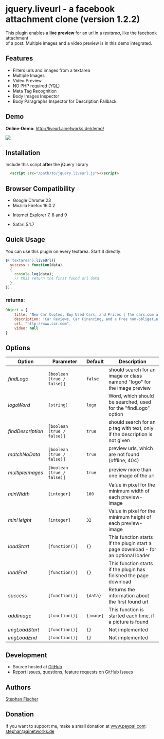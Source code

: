# jquery.liveurl - a facebook attachment clone (version 1.2.2)

This plugin enables a **live preview** for an url in a *textarea*,
like the facebook attachment<br/> of a post. Multiple images and a video preview is in this demo integrated.

## Features
 + Filters urls and images from a textarea
 + Multiple Images
 + Video Preview
 + NO PHP required (YQL)
 + Meta Tag Recognition
 + Body Images Inspector
 + Body Paragraphs Inspector for Description Fallback
 

## Demo
**Online-Demo:** http://liveurl.ainetworks.de/demo/

[![](http://25.media.tumblr.com/tumblr_mdiyp1bDim1rl9djro1_1280.png)](http://25.media.tumblr.com/tumblr_mdiyp1bDim1rl9djro1_1280.png)

## Installation
Include this script **after** the jQuery library
```html
  <script src="/path/to/jquery.liveurl.js"></script>
```

## Browser Compatibility
 + Google Chrome 23
 + Mozilla Firefox 16.0.2
 * Internet Explorer 7, 8 and 9
 + Safari 5.1.7

## Quick Usage
You can use this plugin on every textarea. Start it directly:

```javascript
$('textarea').liveUrl({
  success : function(data) 
  {  
    console.log(data);
    // this return the first found url data
  }
});
```
### returns: ###
```javascript
Object = {
    title: "New Car Quotes, Buy Used Cars, and Prices | The cars.com alternative  | Car.com", 
    description: "Car Reviews, Car Financing, and a Free non-obligat…e.", 
    url: "http://www.car.com", 
    video: null
}
```

## Options

| Option | Parameter | Default |  Description |
| ------------- | ------------- |------------- | ------------- |
| *findLogo* | `[boolean (true / false)]` | `false` |  should search for an image or class namend "logo" for the image preview |  
| *logoWord* | `[string]` | `logo`  | Word, which should be searched, used for the "findLogo" option  | 
| *findDescription* | `[boolean (true / false)]` | `true` |  should search for an p tag with text, only if the description is not given |  
| *matchNoData* | `[boolean (true / false)]` | `true`  |  preview urls, which are not found (offline, 404) |  
| *multipleImages* | `[boolean (true / false)]` | `true`  |  preview more than one  image of the url  | 
| *minWidth* | `[integer]` | `100`  |  Value in pixel for the minimum width of each preview-image  | 
| *minHeight* | `[integer]` | `32`  |  Value in pixel for the minimum height of each preview-image  | 
| *loadStart* | `[function()]` | `{}`  | This function starts if the plugin start a page download - for an optional loader | 
| *loadEnd* | `[function()]` | `{}`  | This function starts if the plugin has finished the page download | 
| *success* | `[function()]` | `{data}`  | Returns the information about the first found url | 
| *addImage* | `[function()]` | `{image}`  | This function is started each time, if a picture is found | 
| *imgLoadStart* | `[function()]` | `{}`  | Not implemented | 
| *imgLoadEnd* | `[function()]` | `{}`  | Not implemented | 

## Development

- Source hosted at [GitHub](https://github.com/stephan-fischer/jQuery-LiveUrl)
- Report issues, questions, feature requests on [GitHub Issues](https://github.com/stephan-fischer/jQuery-LiveUrl/issues)

## Authors

[Stephan Fischer](https://github.com/stephan-fischer)


## Donation
If you want to support me, make a small donation  at www.paypal.com: stephan@ainetworks.de
